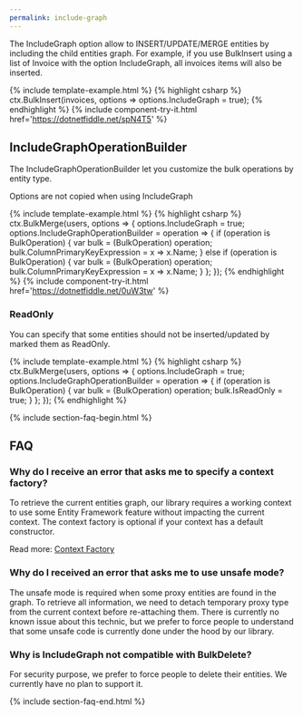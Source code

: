 ```yaml
---
permalink: include-graph
---
```


The IncludeGraph option allow to INSERT/UPDATE/MERGE entities by including the child entities graph.
For example, if you use BulkInsert using a list of Invoice with the option IncludeGraph, all invoices items will also be inserted.

{% include template-example.html %} 
{% highlight csharp %}
ctx.BulkInsert(invoices, options => options.IncludeGraph = true);
{% endhighlight %}
{% include component-try-it.html href='https://dotnetfiddle.net/spN4T5' %}

## IncludeGraphOperationBuilder
The IncludeGraphOperationBuilder let you customize the bulk operations by entity type. 

Options are not copied when using IncludeGraph

{% include template-example.html %} 
{% highlight csharp %}
ctx.BulkMerge(users, options =>
{
	options.IncludeGraph = true;
	options.IncludeGraphOperationBuilder = operation =>
	{
		if (operation is BulkOperation<User>)
		{
			var bulk = (BulkOperation<User>) operation;
			bulk.ColumnPrimaryKeyExpression = x => x.Name;
		}
		else if (operation is BulkOperation<Role>)
		{
			var bulk = (BulkOperation<Role>) operation;
			bulk.ColumnPrimaryKeyExpression = x => x.Name;
		}
	};
});
{% endhighlight %}
{% include component-try-it.html href='https://dotnetfiddle.net/0uW3tw' %}

### ReadOnly
You can specify that some entities should not be inserted/updated by marked them as ReadOnly.

{% include template-example.html %} 
{% highlight csharp %}
ctx.BulkMerge(users, options =>
{
	options.IncludeGraph = true;
	options.IncludeGraphOperationBuilder = operation =>
	{
		if (operation is BulkOperation<User>)
		{
			var bulk = (BulkOperation<User>) operation;
			bulk.IsReadOnly = true;
		}
	};
});
{% endhighlight %} 


{% include section-faq-begin.html %}
## FAQ

### Why do I receive an error that asks me to specify a context factory?
To retrieve the current entities graph, our library requires a working context to use some Entity Framework feature without impacting the current context.
The context factory is optional if your context has a default constructor.

Read more: [Context Factory](context-factory)

### Why do I received an error that asks me to use unsafe mode?
The unsafe mode is required when some proxy entities are found in the graph.
To retrieve all information, we need to detach temporary proxy type from the current context before re-attaching them.
There is currently no known issue about this technic, but we prefer to force people to understand that some unsafe code is currently done under the hood by our library.

### Why is IncludeGraph not compatible with BulkDelete?
For security purpose, we prefer to force people to delete their entities. We currently have no plan to support it.

{% include section-faq-end.html %}
